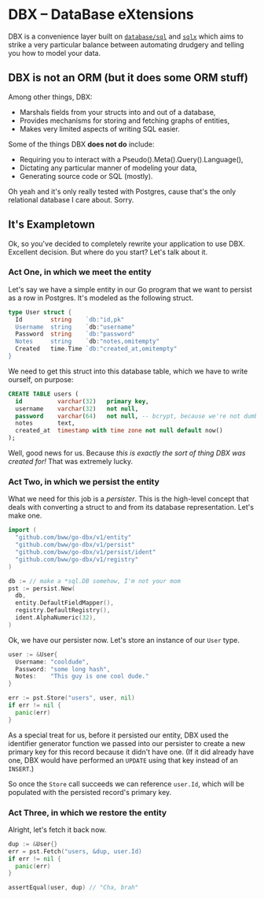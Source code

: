 # DBX – DataBase eXtensions
DBX is a convenience layer built on [`database/sql`](https://golang.org/pkg/database/sql/) and [`sqlx`](https://github.com/jmoiron/sqlx) which aims to strike a very particular balance between automating drudgery and telling you how to model your data.

## DBX is not an ORM (but it does some ORM stuff)
Among other things, DBX:

* Marshals fields from your structs into and out of a database,
* Provides mechanisms for storing and fetching graphs of entities,
* Makes very limited aspects of writing SQL easier.

Some of the things DBX **does not do** include:

* Requiring you to interact with a Pseudo().Meta().Query().Language(),
* Dictating any particular manner of modeling your data,
* Generating source code or SQL (mostly).

Oh yeah and it's only really tested with Postgres, cause that's the only relational database I care about. Sorry.

## It's Exampletown
Ok, so you've decided to completely rewrite your application to use DBX. Excellent decision. But where do you start? Let's talk about it.

### Act One, in which we meet the entity

Let's say we have a simple entity in our Go program that we want to persist as a row in Postgres. It's modeled as the following struct.
```go
type User struct {
  Id        string    `db:"id,pk"
  Username  string    `db:"username"
  Password  string    `db:"password"
  Notes     string    `db:"notes,omitempty"
  Created   time.Time `db:"created_at,omitempty"
}
```

We need to get this struct into this database table, which we have to write ourself, on purpose:
```sql
CREATE TABLE users (
  id          varchar(32)   primary key,
  username    varchar(32)   not null,
  password    varchar(64)   not null, -- bcrypt, because we're not dumb
  notes       text,
  created_at  timestamp with time zone not null default now()
);
```

Well, good news for us. Because _this is exactly the sort of thing DBX was created for!_ That was extremely lucky.

### Act Two, in which we persist the entity
What we need for this job is a _persister_. This is the high-level concept that deals with converting a struct to and from its database representation. Let's make one.

```go
import (
  "github.com/bww/go-dbx/v1/entity"
  "github.com/bww/go-dbx/v1/persist"
  "github.com/bww/go-dbx/v1/persist/ident"
  "github.com/bww/go-dbx/v1/registry"
)

db := // make a *sql.DB somehow, I'm not your mom
pst := persist.New(
  db,
  entity.DefaultFieldMapper(),
  registry.DefaultRegistry(),
  ident.AlphaNumeric(32),
)
```

Ok, we have our persister now. Let's store an instance of our `User` type.

```go
user := &User{
  Username: "cooldude",
  Password: "some long hash",
  Notes:    "This guy is one cool dude."
}

err := pst.Store("users", user, nil)
if err != nil {
  panic(err)
}
```

As a special treat for us, before it persisted our entity, DBX used the identifier generator function we passed into our persister to create a new primary key for this record because it didn't have one. (If it did already have one, DBX would have performed an `UPDATE` using that key instead of an `INSERT`.)

So once the `Store` call succeeds we can reference `user.Id`, which will be populated with the persisted record's primary key.

### Act Three, in which we restore the entity
Alright, let's fetch it back now.

```go
dup := &User{}
err = pst.Fetch("users, &dup, user.Id)
if err != nil {
  panic(err)
}

assertEqual(user, dup) // "Cha, brah"
```
